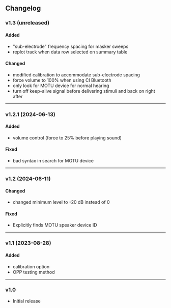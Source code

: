 ## Changelog

### v1.3 (unreleased)
#### Added
- "sub-electrode" frequency spacing for masker sweeps
- replot track when data row selected on summary table
#### Changed
- modified calibration to accommodate sub-electrode spacing
- force volume to 100% when using CI Bluetooth
- only look for MOTU device for normal hearing
- turn off keep-alive signal before delivering stimuli and back on right after

---

### v1.2.1 (2024-06-13)
#### Added
- volume control (force to 25% before playing sound)
#### Fixed
- bad syntax in search for MOTU device

---

### v1.2 (2024-06-11)
#### Changed
- changed minimum level to -20 dB instead of 0
#### Fixed
- Explicitly finds MOTU speaker device ID

---

### v1.1 (2023-08-28)
  
#### Added
- calibration option
- OPP testing method

---

### v1.0
- Initial release
 
